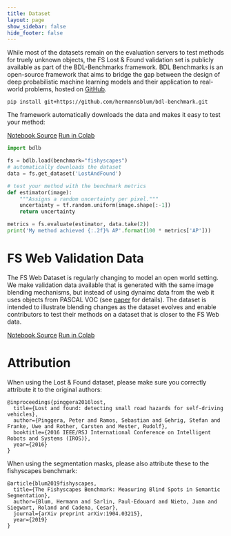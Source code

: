 ```yaml
---
title: Dataset
layout: page
show_sidebar: false
hide_footer: false
---
```

While most of the datasets remain on the evaluation servers to test methods for truely unknown objects, the FS Lost & Found validation set is publicly available as part of the BDL-Benchmarks framework. BDL Benchmarks is an open-source framework that aims to bridge the gap between the design of deep probabilistic machine learning models and their application to real-world problems, hosted on [GitHub](https://github.com/OATML/bdl-benchmarks).

```
pip install git+https://github.com/hermannsblum/bdl-benchmark.git
```

The framework automatically downloads the data and makes it easy to test your method:

<a class="button is-primary" target="_blank" href="https://github.com/hermannsblum/bdl-benchmark/blob/master/notebooks/fishyscapes.ipynb">Notebook Source</a> <a class="button is-warning" target="_blank" href="https://colab.research.google.com/github/hermannsblum/bdl-benchmark/blob/master/notebooks/fishyscapes.ipynb">Run in Colab</a>

```python
import bdlb

fs = bdlb.load(benchmark="fishyscapes")
# automatically downloads the dataset
data = fs.get_dataset('LostAndFound')

# test your method with the benchmark metrics
def estimator(image):
    """Assigns a random uncertainty per pixel."""
    uncertainty = tf.random.uniform(image.shape[:-1])
    return uncertainty

metrics = fs.evaluate(estimator, data.take(2))
print('My method achieved {:.2f}% AP'.format(100 * metrics['AP']))
```

# FS Web Validation Data

The FS Web Dataset is regularly changing to model an open world setting. We make validation data available that is generated with the same image blending mechanisms, but instead of using dynaimc data from the web it uses objects from PASCAL VOC (see [paper](https://arxiv.org/pdf/1904.03215.pdf) for details). The dataset is intended to illustrate blending changes as the dataset evolves and enable contributors to test their methods on a dataset that is closer to the FS Web data.

<a class="button is-primary" target="_blank" href="https://github.com/hermannsblum/bdl-benchmark/blob/master/notebooks/fishyscapes web validation data.ipynb">Notebook Source</a> <a class="button is-warning" target="_blank" href="https://colab.research.google.com/github/hermannsblum/bdl-benchmark/blob/master/notebooks/fishyscapes web validation data.ipynb">Run in Colab</a>

# Attribution

When using the Lost & Found dataset, please make sure you correctly attribute it to the original authors:
```
@inproceedings{pinggera2016lost,
  title={Lost and found: detecting small road hazards for self-driving vehicles},
  author={Pinggera, Peter and Ramos, Sebastian and Gehrig, Stefan and Franke, Uwe and Rother, Carsten and Mester, Rudolf},
  booktitle={2016 IEEE/RSJ International Conference on Intelligent Robots and Systems (IROS)},
  year={2016}
}
```

When using the segmentation masks, please also attribute these to the fishyscapes benchmark:
```
@article{blum2019fishyscapes,
  title={The Fishyscapes Benchmark: Measuring Blind Spots in Semantic Segmentation},
  author={Blum, Hermann and Sarlin, Paul-Edouard and Nieto, Juan and Siegwart, Roland and Cadena, Cesar},
  journal={arXiv preprint arXiv:1904.03215},
  year={2019}
}
```
